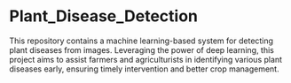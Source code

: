 # Plant_Disease_Detection
This repository contains a machine learning-based system for detecting plant diseases from images. Leveraging the power of deep learning, this project aims to assist farmers and agriculturists in identifying various plant diseases early, ensuring timely intervention and better crop management.
